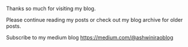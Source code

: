 Thanks so much for visiting my blog.

Please continue reading my posts or check out my blog archive for older posts.

Subscribe to my medium blog https://medium.com/@ashwiniraoblog
